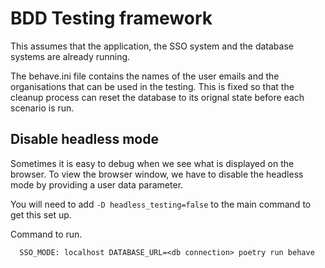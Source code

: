 #  BDD Testing framework
This assumes that the application, the SSO system and the database systems are already running.

The behave.ini file contains the names of the user emails and the organisations that can be used in the testing.
This is fixed so that the cleanup process can reset the database to its orignal state before each scenario is run.

## Disable headless mode
Sometimes it is easy to debug when we see what is displayed on the browser. To view the browser window, we have to
disable the headless mode by providing a user data parameter.

You will need to add ```-D headless_testing=false``` to the main command to get this set up.

Command to run.
```shell
  SSO_MODE: localhost DATABASE_URL=<db connection> poetry run behave
```

